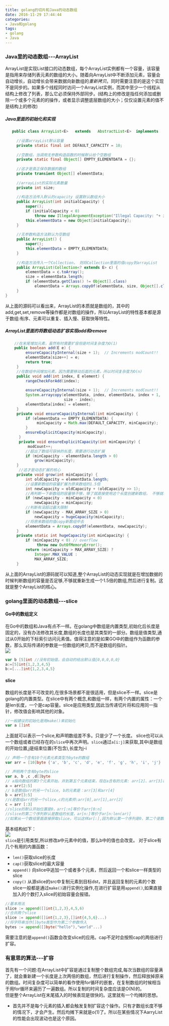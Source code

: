 ```yaml
---
title: golang的切片和Java的动态数组
date: 2016-11-29 17:44:44
categories: 
- Java和golang
tags: 
- golang
- Java
---
```

### Java里的动态数组---ArrayList  
ArrayList是实现List接口的动态数组，每个ArrayList实例都有一个容量，该容量是指用来存储列表元素的数组的大小。随着向ArrayList中不断添加元素，容量会自动增长，自动增长会带来数据向新数组的*重新拷贝*。同时需要注意的是这个实现不是同步的。如果多个线程同时访问一个ArrayList实例，而其中至少一个线程从结构上修改了列表，那么它必须保持外部同步。(结构上的修改是指任何添加或删除一个或多个元素的的操作，或者显示调整底层数组的大小；仅仅设置元素的值不是结构上的修改)  
<!--more-->
##### Java里面的初始化和实现
```java
   public class ArrayList<E>   extends 	 AbstractList<E>  implements   List<E>, RandomAccess, Cloneable, java.io.Serializable{
 	
     //设置arrayList默认容量
     private static final int DEFAULT_CAPACITY = 10;
 
     //空数组，当调用无参数构造函数的时候默认给个空数组
     private static final Object[] EMPTY_ELEMENTDATA = {};
 
     //这才是真正保存数据的数组
     private transient Object[] elementData;
 
     //arrayList的实际元素数量
     private int size;
 
     //构造方法传入默认的capacity 设置默认数组大小
     public ArrayList(int initialCapacity) {
         super();
         if (initialCapacity < 0)
             throw new IllegalArgumentException("Illegal Capacity: "+ initialCapacity);
         this.elementData = new Object[initialCapacity];
     }
 
     //无参数构造方法默认为空数组
     public ArrayList() {
         super();
         this.elementData = EMPTY_ELEMENTDATA;
     }
 
     //构造方法传入一个Collection， 则将Collection里面的值copy到arrayList
     public ArrayList(Collection<? extends E> c) {
         elementData = c.toArray();
         size = elementData.length;
         if (elementData.getClass() != Object[].class)
             elementData = Arrays.copyOf(elementData, size, Object[].class);
     }
}
```
从上面的源码可以看出来，ArrayList的本质就是数组的，其中的add,get,set,remove等操作都是对数组的操作，所以ArrayList的特性基本都是源于数组:有序、元素可以重复、插入慢、获取快等特性。

##### ArrayList里面的将数组动态扩容实现add和remove
```java
    //在末尾增加元素，虽然有时需要扩容但是时间复杂度为O(1)
	public boolean add(E e) {
         ensureCapacityInternal(size + 1);  // Increments modCount!!
         elementData[size++] = e;
         return true;
     }
     //在数组中间增加元素，因为需要移动后面的元素，所以时间复杂度为O(n)
     public void add(int index, E element) {
         rangeCheckForAdd(index);
 
         ensureCapacityInternal(size + 1);  // Increments modCount!!
         System.arraycopy(elementData, index, elementData, index + 1,
                          size - index);
         elementData[index] = element;
     } 
     private void ensureCapacityInternal(int minCapacity) {
         if (elementData == EMPTY_ELEMENTDATA) {
              minCapacity = Math.max(DEFAULT_CAPACITY, minCapacity);
         }
         ensureExplicitCapacity(minCapacity);
      }
      private void ensureExplicitCapacity(int minCapacity) {
          modCount++;
         //超出了数组可容纳的长度，需要进行动态扩展
         if (minCapacity - elementData.length > 0)
             grow(minCapacity);
     }
      //这才是动态扩展的核心
     private void grow(int minCapacity) {
         int oldCapacity = elementData.length;
         //设置新数组的容量扩展为原来数组的1.5倍
         int newCapacity = oldCapacity + (oldCapacity >> 1);
         //再判断一下新数组的容量够不够，够了就直接使用这个长度创建新数组， 不够就将数组长度设置为需要的长度
         if (newCapacity - minCapacity < 0)
             newCapacity = minCapacity;
         //判断有没超过最大限制
         if (newCapacity - MAX_ARRAY_SIZE > 0)
             newCapacity = hugeCapacity(minCapacity);
         //将原来数组的值copy新数组中去
         elementData = Arrays.copyOf(elementData, newCapacity);
     }
     private static int hugeCapacity(int minCapacity) {
         if (minCapacity < 0) // overflow
              throw new OutOfMemoryError();
         return (minCapacity > MAX_ARRAY_SIZE) ?
             Integer.MAX_VALUE :
             MAX_ARRAY_SIZE;
     }
```
从上面的ArrayList的源码就可以知道,整个ArrayList的动态实现就是在增加数据的时候判断数组的容量是否足够,不够就重新生成一个1.5倍的数组,然后进行复制。这就是整个ArrayList的核心。
### golang里面的动态数组---slice
#### Go中的数组定义
在Go中的数组和Java有点不一样。在golang中数组是内置类型,初始化后长度是固定的，没有办法修改其长度,数组的长度也是其类型的一部分。数组是值类型,通过从0开始的下标索引访问元素值。值得注意的是如果GO中的数组作为函数的参数，那么实际传递的参数是一份数组的拷贝,而不是数组的指针。  
![](http://ofa8x9gy9.bkt.clouddn.com/golang%E6%95%B0%E7%BB%84.png)  
```go
var b [5]int //没有初始值，会自动的给出默认值{0,0,0,0,0}
a:=[5]int{1,2,3,4,5}
b:=[...]int{1,2,3,4,5}
```
#### slice
数组的长度是不可改变的,在很多场景都不是很适用，但是slice不一样。slice是golang的内置类型。在slice中有两个概念,和数组一样，有两个内置的属性：一个是len长度，一个是cap容量。slice是应用类型,因此当传递切片将和应用同一指针，修改值会影响其他的对象。
```go
//一般建议的初始化是用make()来初始化
var a []int
```
上面就可以表示一个slice,和声明数组差不多。只是少了一个长度。
slice也可以从一个数组或者已经存在的`slice`中再次声明。`slice`通过`a[i:j]`来获取,其中i是数组的开始位置,j是结束位置(不包含),长度为j-i  
```go
// 声明一个含有10个元素元素类型为byte的数组
var arr = [10]byte {'a', 'b', 'c', 'd', 'e', 'f', 'g', 'h', 'i', 'j'}

// 声明两个含有byte的slice
var a, b ,c ,d[]byte
// a指向数组的第3个元素开始，并到第五个元素结束，现在a含有的元素: arr[2]、arr[3]和ar[4]
a = arr[2:5]
// b是数组arr的另一个slice, b的元素是：arr[3]和arr[4]
b = arr[3:5]
//c是数组arr的另一个slice,c的元素师:arr[0],arr[1],arr[2]
c = arr [:3]
//slice的默认开始位置是0，arr[:n]等价于arr[0:n]
//slice的第二个序列默认是数组的长度，ar[n:]等价于ar[n:len(ar)]
//如果从一个数组里面直接获取slice，可以这样ar[:],因为默认第一个序列是0，第二个是数组的长度，即等价于ar[0:len(ar)]
```
基本结构如下：  
![](http://ofa8x9gy9.bkt.clouddn.com/slice.png)   
`slice`是引用类型,所以修改a中元素中的值，那么b中的值也会改变。
对于slice有几个有用的内置函数：
* `len()`获取slice的长度
* `cap()`获取slice的最大容量
* `append()` 向slice中追加一个或者多个元素，然后返回一个和slice一样类型的slice
* `copy()` 从源slice的src中复制元素到目标dst，并且返回复制的元素的个数
slice一般都是通过`make()`进行实例化操作,在进行扩容是用`append()`,如果直接加入的个数打入slice的初始容量会报错。
```go
//基本用法
slice := append([]int{1,2,3},4,5,6)
//合并两个slice
slice := append([]int{1,2,3},[]int{4,5,6}...)
//将字符串当作[]byte类型作为第二个参数传入
bytes := append([]byte("hello"),"world"...)
```
需要注意的是`append()`函数会改变slice的应用。cap不足时会按照cap的两倍进行扩容。
### 有意思的算法---扩容
首先有一个问题:在ArrayList中扩容是通过复制整个数组完成,每次当数组的容量满了，就会重新建一个长度是上次两倍的数组，然后进行复制操作，然后释放掉原来的数组。时间复杂度可以简单的看作使用for循环的嵌套，在复制数组的时候相当于用for循环来遍历了一遍数组。所以复制的时间复杂度应该是O(N)的。  
但是整个ArrayList在末尾插入的时候表现是很快的。这里就有一个均摊的思想。  
- 首先并不是每个元素的插入都会触发复制扩容这个操作。只有才数组长度不够的情况下，才会产生。然后均摊下来就是o(1)了。所以在某些情况下AarryList的性能会出现波动也是这个原因。




